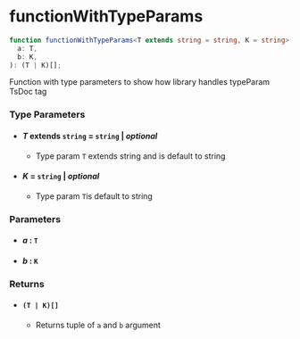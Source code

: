 # functionWithTypeParams

```typescript
function functionWithTypeParams<T extends string = string, K = string>(
  a: T,
  b: K,
): (T | K)[];
```

Function with type parameters to show how library handles typeParam TsDoc tag

### Type Parameters

- #### _T_ extends `string` = `string` | _optional_

  - Type param `T` extends string and is default to string

- #### _K_ = `string` | _optional_

  - Type param `T`is default to string

### Parameters

- #### _a_ : `T`

- #### _b_ : `K`

### Returns

- #### `(T | K)[]`

  - Returns tuple of `a` and `b` argument
